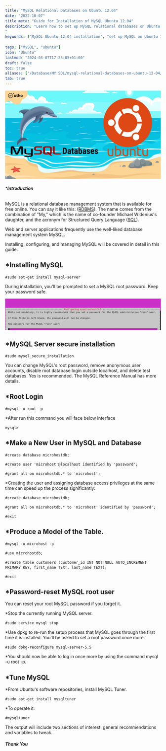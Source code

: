 ```yaml
---
title: "MySQL Relational Databases on Ubuntu 12.04"
date: "2022-10-07"
title_meta: "Guide for Installation of MySQL Ubuntu 12.04"
description: "Learn how to set up MySQL relational databases on Ubuntu 12.04 in this comprehensive guide. Follow step-by-step instructions to install MySQL server, configure databases, and manage MySQL on your Ubuntu 12.04 system.
"
keywords: ["MySQL Ubuntu 12.04 installation", "set up MySQL on Ubuntu 12.04", "install MySQL server Ubuntu 12.04", "MySQL database setup Ubuntu 12.04", "configure MySQL on Ubuntu 12.04", "Ubuntu 12.04 MySQL tutorial", "MySQL 5.5 installation Ubuntu 12.04", "MySQL server setup guide Ubuntu 12.04"]

tags: ["MySQL", "ubuntu"]
icon: "Ubuntu"
lastmod: "2024-03-07T17:25:05+01:00"
draft: false
toc: true
aliases: ['/Database/MY SQL/mysql-relational-databases-on-ubuntu-12-04/']
tab: true
---
```


![](images/MySQL-Relational-Databases-on-Ubuntu-12.04_utho.jpg)

###### \***Introduction**

MySQL is a relational database management system that is available for free online. You can say it like this: ([RDBMS](https://en.wikipedia.org/wiki/Relational_database)). The name comes from the combination of "My," which is the name of co-founder Michael Widenius's daughter, and the acronym for Structured Query Language ([SQL](https://utho.com/docs/tutorial/how-to-start-stop-and-restart-mysql-server-on-centos-7/)).

Web and server applications frequently use the well-liked database management system MySQL.

Installing, configuring, and managing MySQL will be covered in detail in this guide.

## \*Installing MySQL

```
#sudo apt-get install mysql-server
```

During installation, you'll be prompted to set a MySQL root password. Keep your password safe.

![MySQL Relational Databases](images/image-197.png)

## \*MySQL Server secure installation

```
#sudo mysql_secure_installation
```

You can change MySQL's root password, remove anonymous user accounts, disable root database login outside localhost, and delete test databases. Yes is recommended. The MySQL Reference Manual has more details.

## \*Root Login

```
#mysql -u root -p
```

\*After run this command you will face below interface

```
mysql>
```

## \*Make a New User in MySQL and Database

```
#create database microhostdb;
```

```
#create user 'microhost'@localhost identified by 'password';
```

```
#grant all on microhostdb.* to 'microhost';
```

\*Creating the user and assigning database access privileges at the same time can speed up the process significantly:

```
#create database microhostdb;
```

```
#grant all on microhostdb.* to 'microhost' identified by 'password';
```

```
#exit
```

## \*Produce a Model of the Table.

```
#mysql -u microhost -p
```

```
#use microhostdb;
```

```
#create table customers (customer_id INT NOT NULL AUTO_INCREMENT PRIMARY KEY, first_name TEXT, last_name TEXT);
```

```
#exit
```

## \*Password-reset MySQL root user

You can reset your root MySQL password if you forget it.

\*Stop the currently running MySQL server.

```
#sudo service mysql stop
```

\*Use dpkg to re-run the setup process that MySQL goes through the first time it is installed. You'll be asked to set a root password once more.

```
#sudo dpkg-reconfigure mysql-server-5.5
```

\*You should now be able to log in once more by using the command mysql -u root -p.

## \*Tune MySQL

\*From Ubuntu's software repositories, install MySQL Tuner.

```
#sudo apt-get install mysqltuner
```

\*To operate it:

```
#mysqltuner
```

The output will include two sections of interest: general recommendations and variables to tweak.

##### Thank You
